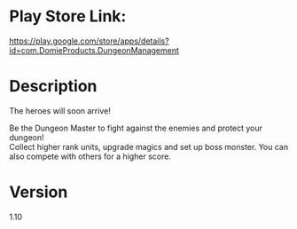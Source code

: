 Play Store Link:
===
https://play.google.com/store/apps/details?id=com.DomieProducts.DungeonManagement

Description
===
The heroes will soon arrive!  

Be the Dungeon Master to fight against the enemies and protect your dungeon!  
Collect higher rank units, upgrade magics and set up boss monster.
You can also compete with others for a higher score.

Version
===
1.10
